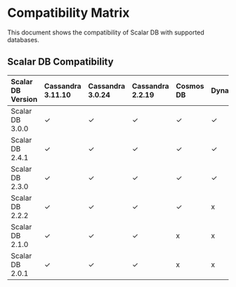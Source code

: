 # Compatibility Matrix

This document shows the compatibility of Scalar DB with supported databases.

## Scalar DB Compatibility

| Scalar DB Version   | Cassandra 3.11.10 | Cassandra 3.0.24    | Cassandra 2.2.19   | Cosmos DB | DynamoDB  | MySQL 8.0.25  | MySQL 2.7.34  | PostgreSQL 13.3    | PostgreSQL 12.7   | PostgreSQL 11.12  |
|:--------------------|:------------------|:--------------------|:-------------------|:----------|:----------|:--------------|:--------------|:-------------------|:------------------|:------------------|
| Scalar DB 3.0.0 | ✓ | ✓ | ✓ | ✓ | ✓ | ✓ | ✓ | ✓ | ✓ | ✓ |
| Scalar DB 2.4.1 | ✓ | ✓ | ✓ | ✓ | ✓ | x | x | x | x | x |
| Scalar DB 2.3.0 | ✓ | ✓ | ✓ | ✓ | ✓ | x | x | x | x | x |
| Scalar DB 2.2.2 | ✓ | ✓ | ✓ | ✓ | x | x | x | x | x | x |
| Scalar DB 2.1.0 | ✓ | ✓ | ✓ | x | x | x | x | x | x | x |
| Scalar DB 2.0.1 | ✓ | ✓ | ✓ | x | x | x | x | x | x | x |